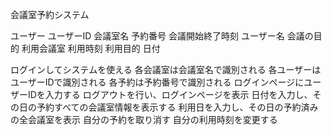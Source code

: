 会議室予約システム
<!-- 名詞リスト -->
ユーザー
ユーザーID
会議室名
予約番号
会議開始終了時刻
ユーザー名
会議の目的
利用会議室
利用時刻
利用目的
日付


<!-- 動詞リスト -->
ログインしてシステムを使える
各会議室は会議室名で識別される
各ユーザーはユーザーIDで識別される
各予約は予約番号で識別される
ログインページにユーザーIDを入力する
ログアウトを行い、ログインページを表示
日付を入力し、その日の予約すべての会議室情報を表示する
利用日を入力し、その日の予約済みの全会議室を表示
自分の予約を取り消す
自分の利用時刻を変更する    

